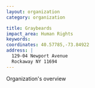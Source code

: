 ```yaml
---
layout: organization
category: organization

title: Graybeards
impact_area: Human Rights
keywords: 
coordinates: 40.57785,-73.84922
address: |
  129-04 Newport Avenue
  Rockaway NY 11694
---
```

Organization's overview
